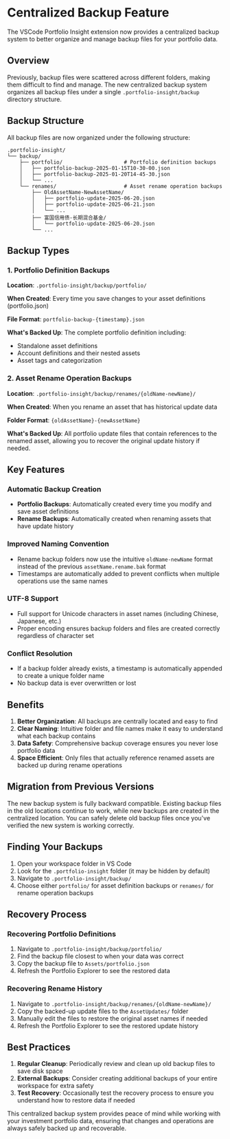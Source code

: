 # Centralized Backup Feature

The VSCode Portfolio Insight extension now provides a centralized backup system to better organize and manage backup files for your portfolio data.

## Overview

Previously, backup files were scattered across different folders, making them difficult to find and manage. The new centralized backup system organizes all backup files under a single `.portfolio-insight/backup` directory structure.

## Backup Structure

All backup files are now organized under the following structure:

```
.portfolio-insight/
└── backup/
    ├── portfolio/                    # Portfolio definition backups
    │   ├── portfolio-backup-2025-01-15T10-30-00.json
    │   ├── portfolio-backup-2025-01-20T14-45-30.json
    │   └── ...
    └── renames/                      # Asset rename operation backups
        ├── OldAssetName-NewAssetName/
        │   ├── portfolio-update-2025-06-20.json
        │   ├── portfolio-update-2025-06-21.json
        │   └── ...
        ├── 富国信用债-长期混合基金/
        │   └── portfolio-update-2025-06-20.json
        └── ...
```

## Backup Types

### 1. Portfolio Definition Backups

**Location**: `.portfolio-insight/backup/portfolio/`

**When Created**: Every time you save changes to your asset definitions (portfolio.json)

**File Format**: `portfolio-backup-{timestamp}.json`

**What's Backed Up**: The complete portfolio definition including:
- Standalone asset definitions
- Account definitions and their nested assets
- Asset tags and categorization

### 2. Asset Rename Operation Backups

**Location**: `.portfolio-insight/backup/renames/{oldName-newName}/`

**When Created**: When you rename an asset that has historical update data

**Folder Format**: `{oldAssetName}-{newAssetName}`

**What's Backed Up**: All portfolio update files that contain references to the renamed asset, allowing you to recover the original update history if needed.

## Key Features

### Automatic Backup Creation

- **Portfolio Backups**: Automatically created every time you modify and save asset definitions
- **Rename Backups**: Automatically created when renaming assets that have update history

### Improved Naming Convention

- Rename backup folders now use the intuitive `oldName-newName` format instead of the previous `assetName.rename.bak` format
- Timestamps are automatically added to prevent conflicts when multiple operations use the same names

### UTF-8 Support

- Full support for Unicode characters in asset names (including Chinese, Japanese, etc.)
- Proper encoding ensures backup folders and files are created correctly regardless of character set

### Conflict Resolution

- If a backup folder already exists, a timestamp is automatically appended to create a unique folder name
- No backup data is ever overwritten or lost

## Benefits

1. **Better Organization**: All backups are centrally located and easy to find
2. **Clear Naming**: Intuitive folder and file names make it easy to understand what each backup contains
3. **Data Safety**: Comprehensive backup coverage ensures you never lose portfolio data
4. **Space Efficient**: Only files that actually reference renamed assets are backed up during rename operations

## Migration from Previous Versions

The new backup system is fully backward compatible. Existing backup files in the old locations continue to work, while new backups are created in the centralized location. You can safely delete old backup files once you've verified the new system is working correctly.

## Finding Your Backups

1. Open your workspace folder in VS Code
2. Look for the `.portfolio-insight` folder (it may be hidden by default)
3. Navigate to `.portfolio-insight/backup/`
4. Choose either `portfolio/` for asset definition backups or `renames/` for rename operation backups

## Recovery Process

### Recovering Portfolio Definitions

1. Navigate to `.portfolio-insight/backup/portfolio/`
2. Find the backup file closest to when your data was correct
3. Copy the backup file to `Assets/portfolio.json`
4. Refresh the Portfolio Explorer to see the restored data

### Recovering Rename History

1. Navigate to `.portfolio-insight/backup/renames/{oldName-newName}/`
2. Copy the backed-up update files to the `AssetUpdates/` folder
3. Manually edit the files to restore the original asset names if needed
4. Refresh the Portfolio Explorer to see the restored update history

## Best Practices

1. **Regular Cleanup**: Periodically review and clean up old backup files to save disk space
2. **External Backups**: Consider creating additional backups of your entire workspace for extra safety
3. **Test Recovery**: Occasionally test the recovery process to ensure you understand how to restore data if needed

This centralized backup system provides peace of mind while working with your investment portfolio data, ensuring that changes and operations are always safely backed up and recoverable.
